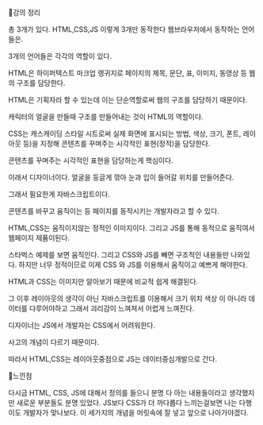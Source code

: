 📌강의 정리

총 3개가 있다. HTML,CSS,JS 이렇게 3개만 동작한다 웹브라우저에서 동작하는 언어들은.

3개의 언어들은 각각의 역할이 있다.

HTML은 하이퍼텍스트 마크업 랭귀지로 페이지의 제목, 문단, 표, 이미지, 동영상 등 웹의 구조를 담당한다.

HTML은 기획자라 할 수 있는데 이는 단순역할로써 웹의 구조를 담당하기 때문이다.

캐릭터의 얼굴을 만들때 구조를 만들어내는 것이 HTML의 역할이다.

CSS는 캐스캐이딩 스타일 시트로써 실제 화면에 표시되는 방법, 색상, 크기, 폰트, 레이아웃 등)을 지정해 콘텐츠를 꾸며주는 시각적인 표현(정적)을 담당한다.

콘텐츠를 꾸며주는 시각적인 표현을 담당하는게 핵심이다.

이래서 디자이너이다. 얼굴을 둥글게 깎아 눈과 입이 들어갈 위치를 만들어준다.

그래서 필요한게 자바스크립트이다.

콘텐츠를 바꾸고 움직이는 등 페이지를 동작시키는 개발자라고 할 수 있다.

HTML,CSS는 움직이지않는 정적인 이미지이다. 그리고 JS를 통해 동적으로 움직여서 웹페이지 제품이된다.

스타벅스 예제를 보면 움직인다. 그리고 CSS와 JS를 빼면 구조적인 내용들만 나와있다. 하지만 너무 정적이므로 이제 CSS 와 JS를 이용해서 움직이고 예쁘게 해야한다. 

HTML과 CSS는 이미지만 알아보기 때문에 비교적 쉽게 해결된다.

그 이후 레이아웃의 생각이 아닌 자바스크립트를 이용해서 크기 위치 색상 이 아니라 데이터를 다루어야하고 그래서 괴리감이 느껴져서 어렵게 느껴진다.

디자이너는 JS에서 개발자는 CSS에서 어려워한다. 

사고의 개념이 다르기 때문이다. 

따라서 HTML,CSS는 레이아웃중점으로 JS는 데이터중심개발으로 간다.

  

📌느낀점

다시금 HTML, CSS, JS에 대해서 정의를 들으니 분명 다 아는 내용들이라고 생각했지만 새로운 부분들도 분명 있었다. JS보다 CSS가 더 까다롭다 느끼는걸보면 나는 다행이도 개발자가 맞나보다. 이 세가지의 개념을 머릿속에 잘 넣고 앞으로 나아가야겠다.
